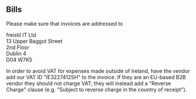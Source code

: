 ## Bills

Please make sure that invoices are addressed to

freistil IT Ltd  
13 Upper Baggot Street  
2nd Floor  
Dublin 4  
D04 W7K5

In order to avoid VAT for expenses made outside of Ireland, have the vendor add our VAT ID "IE3227412SH" to the invoice. If they are an EU-based B2B vendor they should not charge VAT; they will instead add a "Reverse Charge" clause (e.g. "Subject to reverse charge in the country of receipt").